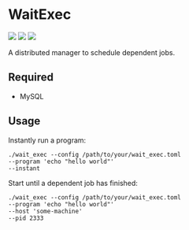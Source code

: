 # WaitExec
![](https://github.com/ShenJiahuan/WaitExec/workflows/test/badge.svg)
![](https://github.com/ShenJiahuan/WaitExec/workflows/build/badge.svg)
![](https://img.shields.io/github/license/ShenJiahuan/WaitExec)

A distributed manager to schedule dependent jobs.

## Required

- MySQL

## Usage
Instantly run a program:
```shell
./wait_exec --config /path/to/your/wait_exec.toml 
--program 'echo "hello world"'
--instant
```
Start until a dependent job has finished:
```shell
./wait_exec --config /path/to/your/wait_exec.toml 
--program 'echo "hello world"'
--host 'some-machine'
--pid 2333
```